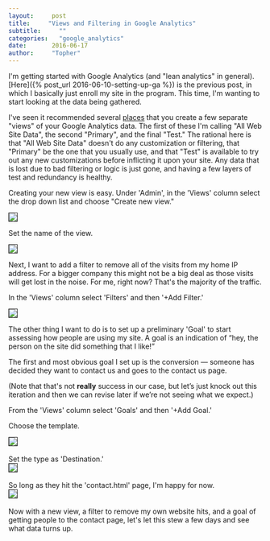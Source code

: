 ```yaml
---
layout:     post
title:     "Views and Filtering in Google Analytics"
subtitle:     ""
categories:   "google_analytics"
date:       2016-06-17
author:     "Topher"
---
```

I'm getting started with Google Analytics (and "lean analytics" in general). [Here]({% post_url 2016-06-10-setting-up-ga %}) is the previous post, in which I basically just enroll my site in the program. This time, I'm wanting to start looking at the data being gathered. 

I've seen it recommended several [places](http://larslofgren.com/analytics/the-3-profiles-that-every-google-analytics-account-needs) that you create a few separate "views" of your Google Analytics data. The first of these I'm calling "All Web Site Data", the second "Primary", and the final "Test." The rational here is that "All Web Site Data" doesn't do any customization or filtering, that "Primary" be the one that you usually use, and that "Test" is available to try out any new customizations before inflicting it upon your site. Any data that is lost due to bad filtering or logic is just gone, and having a few layers of test and redundancy is healthy.

Creating your new view is easy. Under 'Admin', in the 'Views' column select the drop down list and choose "Create new view."
<div class="row">
  <div class="small-8 large-8 columns">
<img src="{{site.url}}/images/ga/new-view.png" border="1"/>
  </div>
</div>

Set the name of the view.
<div class="row">
  <div class="small-8 large-8 columns">
<img src="{{site.url}}/images/ga/name-view.png" border="1"/>
  </div>
</div>

Next, I want to add a filter to remove all of the visits from my home IP address. For a bigger company this might not be a big deal as those visits will get lost in the noise. For me, right now? That's the majority of the traffic.

In the 'Views' column select 'Filters' and then '+Add Filter.'
<div class="row">
  <div class="small-8 large-8 columns">
<img src="{{site.url}}/images/ga/filter.png" border="1"/>
  </div>
</div>

The other thing I want to do is to set up a preliminary 'Goal' to start assessing how people are using my site. A goal is an indication of “hey, the person on the site did something that I like!”

The first and most obvious goal I set up is the conversion — someone has decided they want to contact us and goes to the contact us page.

(Note that that's not **really** success in our case, but let’s just knock out this iteration and then we can revise later if we’re not seeing what we expect.)

From the 'Views' column select 'Goals' and then '+Add Goal.'

Choose the template.
<div class="row">
  <div class="small-8 large-8 columns">
    <img src="{{site.url}}/images/ga/goal1.png" border="1"/>
  </div>
</div>
<br/>
Set the type as 'Destination.'
<div class="row">
  <div class="small-8 large-8 columns">
    <img src="{{site.url}}/images/ga/goal2.png" border="1"/>
  </div>
</div>
<br/>
So long as they hit the 'contact.html' page, I'm happy for now.
<div class="row">
  <div class="small-8 large-8 columns">
    <img src="{{site.url}}/images/ga/goal3.jpg" border="1"/>
  </div>
</div>
<br/>
Now with a new view, a filter to remove my own website hits, and a goal of getting people to the contact page, let's let this stew a few days and see what data turns up.
